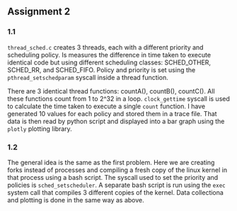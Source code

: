 ## Assignment 2

### 1.1

`thread_sched.c` creates 3 threads, each with a different priority and scheduling policy. Is measures the difference in time taken to execute identical code but using different scheduling classes: SCHED_OTHER, SCHED_RR, and SCHED_FIFO. Policy and priority is set using the `pthread_setschedparam` syscall inside a thread function. 

There are 3 identical thread functions: countA(), countB(), countC(). All these functions count from 1 to 2^32 in a loop. `clock_gettime` syscall is used to calculate the time taken to execute a single `count` function. I have generated 10 values for each policy and stored them in a trace file. That data is then read by python script and displayed into a bar graph using the `plotly` plotting library.

### 1.2

The general idea is the same as the first problem. Here we are creating forks instead of processes and compiling a fresh copy of the linux kernel in that process using a bash script. The syscall used to set the priority and policies is `sched_setscheduler`. A separate bash script is run using the `exec` system call that compiles 3 different copies of the kernel. Data collectiona and plotting is done in the same way as above.
